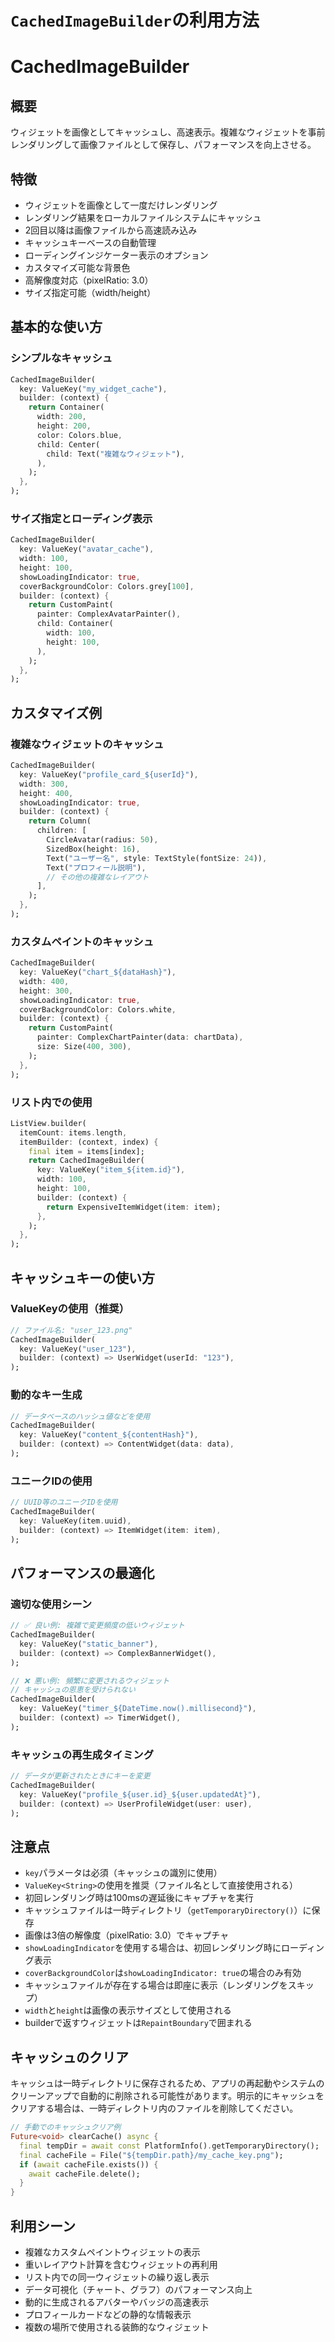 # `CachedImageBuilder`の利用方法

# CachedImageBuilder

## 概要

ウィジェットを画像としてキャッシュし、高速表示。複雑なウィジェットを事前レンダリングして画像ファイルとして保存し、パフォーマンスを向上させる。

## 特徴

- ウィジェットを画像として一度だけレンダリング
- レンダリング結果をローカルファイルシステムにキャッシュ
- 2回目以降は画像ファイルから高速読み込み
- キャッシュキーベースの自動管理
- ローディングインジケーター表示のオプション
- カスタマイズ可能な背景色
- 高解像度対応（pixelRatio: 3.0）
- サイズ指定可能（width/height）

## 基本的な使い方

### シンプルなキャッシュ

```dart
CachedImageBuilder(
  key: ValueKey("my_widget_cache"),
  builder: (context) {
    return Container(
      width: 200,
      height: 200,
      color: Colors.blue,
      child: Center(
        child: Text("複雑なウィジェット"),
      ),
    );
  },
);
```

### サイズ指定とローディング表示

```dart
CachedImageBuilder(
  key: ValueKey("avatar_cache"),
  width: 100,
  height: 100,
  showLoadingIndicator: true,
  coverBackgroundColor: Colors.grey[100],
  builder: (context) {
    return CustomPaint(
      painter: ComplexAvatarPainter(),
      child: Container(
        width: 100,
        height: 100,
      ),
    );
  },
);
```

## カスタマイズ例

### 複雑なウィジェットのキャッシュ

```dart
CachedImageBuilder(
  key: ValueKey("profile_card_${userId}"),
  width: 300,
  height: 400,
  showLoadingIndicator: true,
  builder: (context) {
    return Column(
      children: [
        CircleAvatar(radius: 50),
        SizedBox(height: 16),
        Text("ユーザー名", style: TextStyle(fontSize: 24)),
        Text("プロフィール説明"),
        // その他の複雑なレイアウト
      ],
    );
  },
);
```

### カスタムペイントのキャッシュ

```dart
CachedImageBuilder(
  key: ValueKey("chart_${dataHash}"),
  width: 400,
  height: 300,
  showLoadingIndicator: true,
  coverBackgroundColor: Colors.white,
  builder: (context) {
    return CustomPaint(
      painter: ComplexChartPainter(data: chartData),
      size: Size(400, 300),
    );
  },
);
```

### リスト内での使用

```dart
ListView.builder(
  itemCount: items.length,
  itemBuilder: (context, index) {
    final item = items[index];
    return CachedImageBuilder(
      key: ValueKey("item_${item.id}"),
      width: 100,
      height: 100,
      builder: (context) {
        return ExpensiveItemWidget(item: item);
      },
    );
  },
);
```

## キャッシュキーの使い方

### ValueKey<String>の使用（推奨）

```dart
// ファイル名: "user_123.png"
CachedImageBuilder(
  key: ValueKey("user_123"),
  builder: (context) => UserWidget(userId: "123"),
);
```

### 動的なキー生成

```dart
// データベースのハッシュ値などを使用
CachedImageBuilder(
  key: ValueKey("content_${contentHash}"),
  builder: (context) => ContentWidget(data: data),
);
```

### ユニークIDの使用

```dart
// UUID等のユニークIDを使用
CachedImageBuilder(
  key: ValueKey(item.uuid),
  builder: (context) => ItemWidget(item: item),
);
```

## パフォーマンスの最適化

### 適切な使用シーン

```dart
// ✅ 良い例: 複雑で変更頻度の低いウィジェット
CachedImageBuilder(
  key: ValueKey("static_banner"),
  builder: (context) => ComplexBannerWidget(),
);

// ❌ 悪い例: 頻繁に変更されるウィジェット
// キャッシュの恩恵を受けられない
CachedImageBuilder(
  key: ValueKey("timer_${DateTime.now().millisecond}"),
  builder: (context) => TimerWidget(),
);
```

### キャッシュの再生成タイミング

```dart
// データが更新されたときにキーを変更
CachedImageBuilder(
  key: ValueKey("profile_${user.id}_${user.updatedAt}"),
  builder: (context) => UserProfileWidget(user: user),
);
```

## 注意点

- `key`パラメータは必須（キャッシュの識別に使用）
- `ValueKey<String>`の使用を推奨（ファイル名として直接使用される）
- 初回レンダリング時は100msの遅延後にキャプチャを実行
- キャッシュファイルは一時ディレクトリ（`getTemporaryDirectory()`）に保存
- 画像は3倍の解像度（pixelRatio: 3.0）でキャプチャ
- `showLoadingIndicator`を使用する場合は、初回レンダリング時にローディング表示
- `coverBackgroundColor`は`showLoadingIndicator: true`の場合のみ有効
- キャッシュファイルが存在する場合は即座に表示（レンダリングをスキップ）
- `width`と`height`は画像の表示サイズとして使用される
- builderで返すウィジェットは`RepaintBoundary`で囲まれる

## キャッシュのクリア

キャッシュは一時ディレクトリに保存されるため、アプリの再起動やシステムのクリーンアップで自動的に削除される可能性があります。明示的にキャッシュをクリアする場合は、一時ディレクトリ内のファイルを削除してください。

```dart
// 手動でのキャッシュクリア例
Future<void> clearCache() async {
  final tempDir = await const PlatformInfo().getTemporaryDirectory();
  final cacheFile = File("${tempDir.path}/my_cache_key.png");
  if (await cacheFile.exists()) {
    await cacheFile.delete();
  }
}
```

## 利用シーン

- 複雑なカスタムペイントウィジェットの表示
- 重いレイアウト計算を含むウィジェットの再利用
- リスト内での同一ウィジェットの繰り返し表示
- データ可視化（チャート、グラフ）のパフォーマンス向上
- 動的に生成されるアバターやバッジの高速表示
- プロフィールカードなどの静的な情報表示
- 複数の場所で使用される装飾的なウィジェット

